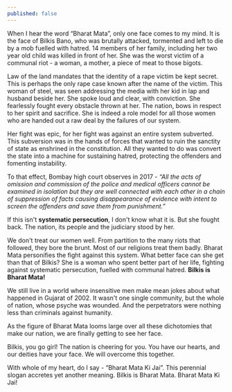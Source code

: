 ```yaml
---
published: false
---
```

When I hear the word “Bharat Mata”, only one face comes to my mind. It is the face of Bilkis Bano, who was brutally attacked, tormented and left to die by a mob fuelled with hatred. 14 members of her family, including her two year old child was killed in front of her. She was the worst victim of a communal riot - a woman, a mother, a piece of meat to those bigots.

Law of the land mandates that the identity of a rape victim be kept secret. This is perhaps the only rape case known after the name of the victim. This woman of steel, was seen addressing the media with her kid in lap and husband beside her. She spoke loud and clear, with conviction. She fearlessly fought every obstacle thrown at her. The nation, bows in respect to her spirit and sacrifice. She is indeed a role model for all those women who are handed out a raw deal by the failures of our system.

Her fight was epic, for her fight was against an entire system subverted. This subversion was in the hands of forces that wanted to ruin the sanctity of state as enshrined in the constitution. All they wanted to do was convert the state into a machine for sustaining hatred, protecting the offenders and fomenting instability.

To that effect, Bombay high court observes in 2017 - _“All the acts of omission and commission of the police and medical officers cannot be examined in isolation but they are well connected with each other in a chain of suppression of facts causing disappearance of evidence with intent to screen the offenders and save them from punishment.”_

If this isn't **systematic persecution**, I don't know what it is. But she fought back. The nation, its people and the judiciary stood by her.

We don't treat our women well. From partition to the many riots that followed, they bore the brunt. Most of our religions treat them badly. Bharat Mata personifies the fight against this system. What better face can she get than that of Bilkis? She is a woman who spent better part of her life, fighting against systematic persecution, fuelled with communal hatred. **Bilkis is Bharat Mata!**

We still live in a world where insensitive men make mean jokes about what happened in Gujarat of 2002. It wasn't one single community, but the whole of nation, whose psyche was wounded. And the perpetrators were nothing less than criminals against humanity. 

As the figure of Bharat Mata looms large over all these dichotomies that make our nation, we are finally getting to see her face. 

Bilkis, you go girl! The nation is cheering for you. You have our hearts, and our deities have your face. We will overcome this together. 

With whole of my heart, do I say - “Bharat Mata Ki Jai”. This perennial slogan accretes yet another meaning. Bilkis is Bharat Mata. Bharat Mata Ki Jai!


